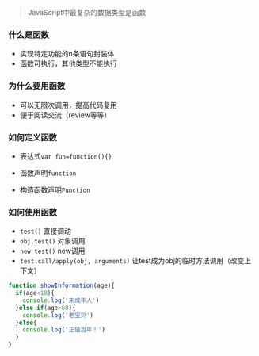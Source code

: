 > JavaScript中最复杂的数据类型是函数

### 什么是函数

- 实现特定功能的n条语句封装体
- 函数可执行，其他类型不能执行

### 为什么要用函数

- 可以无限次调用，提高代码复用
- 便于阅读交流（review等等）

### 如何定义函数

- 表达式`var fun=function(){}`

- 函数声明`function`
- 构造函数声明`Function`

### 如何使用函数

- `test()` 直接调动
- `obj.test()` 对象调用
- `new test()` new调用
- `test.call/apply(obj, arguments)` 让test成为obj的临时方法调用（改变上下文）

``` javascript
function showInformation(age){
  if(age<18){
    console.log('未成年人')
  }else if(age>60){
    console.log('老宝贝')
  }else{
    console.log('正值当年！')
  }
}
```



